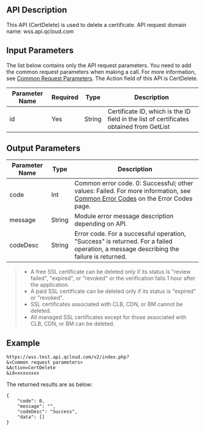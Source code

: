 ## API Description
This API (CertDelete) is used to delete a certificate.
API request domain name: wss.api.qcloud.com

## Input Parameters
The list below contains only the API request parameters. You need to add the common request parameters when making a call. For more information, see <a href="https://intl.cloud.tencent.com/document/api/377/4153" title="Common Request Parameters">Common Request Parameters</a>. The Action field of this API is CertDelete.

| Parameter Name | Required | Type | Description |
|---------|---------|---------|---------|
| id | Yes | String | Certificate ID, which is the ID field in the list of certificates obtained from GetList |

## Output Parameters
| Parameter Name | Type | Description |
|---------|---------|---------|
| code | Int | Common error code. 0: Successful; other values: Failed. For more information, see <a href="https://intl.cloud.tencent.com/document/product/377/8946" title="Common Error Codes">Common Error Codes</a> on the Error Codes page. |
| message | String | Module error message description depending on API. |
| codeDesc | String | Error code. For a successful operation, "Success" is returned. For a failed operation, a message describing the failure is returned. |

> 
> - A free SSL certificate can be deleted only if its status is "review failed", "expired", or "revoked" or the verification fails 1 hour after the application.
> - A paid SSL certificate can be deleted only if its status is "expired" or "revoked".
> - SSL certificates associated with CLB, CDN, or BM cannot be deleted.
> - All managed SSL certificates except for those associated with CLB, CDN, or BM can be deleted.

## Example
```
https://wss.test.api.qcloud.com/v2/index.php?
&<Common request parameters>
&Action=CertDelete
&id=xxxxxxxx
```
The returned results are as below:

```
{
    "code": 0,
    "message": "",
    "codeDesc": "Success",
    "data": []
}
```

